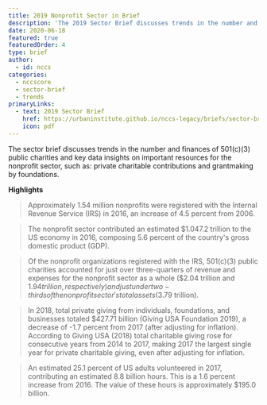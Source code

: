 ```yaml
---
title: 2019 Nonprofit Sector in Brief
description: 'The 2019 Sector Brief discusses trends in the number and finances of 501(c)(3) public charities and key findings on two important resources for the nonprofit sector: private charitable contributions and volunteering.'
date: 2020-06-18
featured: true
featuredOrder: 4
type: brief
author:
  - id: nccs
categories:
  - nccscore
  - sector-brief
  - trends
primaryLinks:
  - text: 2019 Sector Brief
    href: https://urbaninstitute.github.io/nccs-legacy/briefs/sector-brief-2019
    icon: pdf
---
```


The sector brief discusses trends in the number and finances of 501(c)(3) public charities and key data insights on important resources for the nonprofit sector, such as: private charitable contributions and grantmaking by foundations.

**Highlights**


> Approximately 1.54 million nonprofits were registered with the Internal Revenue Service (IRS) in 2016, an increase of 4.5 percent from 2006.

> The nonprofit sector contributed an estimated $1.047.2 trillion to the US economy in 2016, composing 5.6 percent of the country's gross domestic product (GDP).

> Of the nonprofit organizations registered with the IRS, 501(c)(3) public charities accounted for just over three-quarters of revenue and expenses for the nonprofit sector as a whole ($2.04 trillion and $1.94 trillion, respectively) and just under two-thirds of the nonprofit sector's total assets ($3.79 trillion).

> In 2018, total private giving from individuals, foundations, and businesses totaled $427.71 billion (Giving USA Foundation 2019), a decrease of -1.7 percent from 2017 (after adjusting for inflation). According to Giving USA (2018) total charitable giving rose for consecutive years from 2014 to 2017, making 2017 the largest single year for private charitable giving, even after adjusting for inflation.

> An estimated 25.1 percent of US adults volunteered in 2017, contributing an estimated 8.8 billion hours. This is a 1.6 percent increase from 2016. The value of these hours is approximately $195.0 billion.




